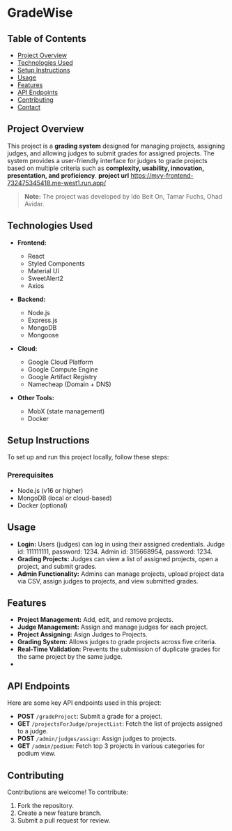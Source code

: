 ﻿# GradeWise

## Table of Contents

- [Project Overview](#project-overview)
- [Technologies Used](#technologies-used)
- [Setup Instructions](#setup-instructions)
- [Usage](#usage)
- [Features](#features)
- [API Endpoints](#api-endpoints)
- [Contributing](#contributing)
- [Contact](#contact)

## Project Overview

This project is a **grading system** designed for managing projects, assigning judges, and allowing judges to submit grades for assigned projects. The system provides a user-friendly interface for judges to grade projects based on multiple criteria such as **complexity, usability, innovation, presentation, and proficiency**.
**project url** https://myy-frontend-732475345418.me-west1.run.app/

> **Note:** The project was developed by Ido Beit On, Tamar Fuchs, Ohad Avidar.

## Technologies Used

- **Frontend:**
  - React
  - Styled Components
  - Material UI
  - SweetAlert2
  - Axios

- **Backend:**
  - Node.js
  - Express.js
  - MongoDB
  - Mongoose

- **Cloud:**
  - Google Cloud Platform
  - Google Compute Engine
  - Google Artifact Registry
  - Namecheap (Domain + DNS)

- **Other Tools:**
  - MobX (state management)
  - Docker
  

## Setup Instructions

To set up and run this project locally, follow these steps:

### Prerequisites

- Node.js (v16 or higher)
- MongoDB (local or cloud-based)
- Docker (optional)



## Usage

- **Login:** Users (judges) can log in using their assigned credentials. Judge id: 111111111, password: 1234. Admin id: 315668954, password: 1234.
- **Grading Projects:** Judges can view a list of assigned projects, open a project, and submit grades.
- **Admin Functionality:** Admins can manage projects, upload project data via CSV, assign judges to projects, and view submitted grades.

## Features

- **Project Management:** Add, edit, and remove projects.
- **Judge Management:** Assign and manage judges for each project.
- **Project Assigning:** Asign Judges to Projects.
- **Grading System:** Allows judges to grade projects across five criteria.
- **Real-Time Validation:** Prevents the submission of duplicate grades for the same project by the same judge.
- 

## API Endpoints

Here are some key API endpoints used in this project:

- **POST** `/gradeProject`: Submit a grade for a project.
- **GET** `/projectsForJudge/projectList`: Fetch the list of projects assigned to a judge.
- **POST** `/admin/judges/assign`: Assign judges to projects.
- **GET** `/admin/podium`: Fetch top 3 projects in various categories for podium view.

## Contributing

Contributions are welcome! To contribute:

1. Fork the repository.
2. Create a new feature branch.
3. Submit a pull request for review.
